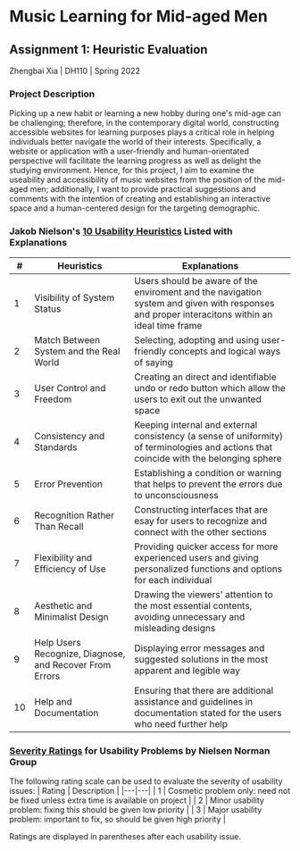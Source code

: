 # Music Learning for Mid-aged Men

## Assignment 1: Heuristic Evaluation

Zhengbai Xia | DH110 | Spring 2022

### Project Description

Picking up a new habit or learning a new hobby during one's mid-age can be challenging; therefore, in the contemporary digital world, constructing accessible websites for learning purposes plays a critical role in helping individuals better navigate the world of their interests. Specifically, a website or application with a user-friendly and human-orientated perspective will facilitate the learning progress as well as delight the studying environment. Hence, for this project, I aim to examine the useability and accessibility of music websites from the position of the mid-aged men; additionally, I want to provide practical suggestions and comments with the intention of creating and establishing an interactive space and a human-centered design for the targeting demographic. 

### Jakob Nielson's [10 Usability Heuristics](https://www.nngroup.com/articles/ten-usability-heuristics/) Listed with Explanations 

| # | Heuristics | Explanations |
|---|---|---|
| 1 | Visibility of System Status | Users should be aware of the enviroment and the navigation system and given with responses and proper interacitons within an ideal time frame |
| 2 | Match Between System and the Real World | Selecting, adopting and using user-friendly concepts and logical ways of saying |
| 3 | User Control and Freedom | Creating an direct and identifiable undo or redo button which allow the users to exit out the unwanted space |
| 4 | Consistency and Standards | Keeping internal and external consistency (a sense of uniformity) of terminologies and actions that coincide with the belonging sphere |
| 5 | Error Prevention | Establishing a condition or warning that helps to prevent the errors due to unconsciousness |
| 6 | Recognition Rather Than Recall | Constructing interfaces that are esay for users to recognize and connect with the other sections |
| 7 | Flexibility and Efficiency of Use | Providing quicker access for more experienced users and giving personalized functions and options for each individual |
| 8 | Aesthetic and Minimalist Design | Drawing the viewers' attention to the most essential contents, avoiding unnecessary and misleading designs |
| 9 | Help Users Recognize, Diagnose, and Recover From Errors | Displaying error messages and suggested solutions in the most apparent and legible way |
| 10 | Help and Documentation | Ensuring that there are additional assistance and guidelines in documentation stated for the users who need further help|

### [Severity Ratings](https://www.nngroup.com/articles/how-to-rate-the-severity-of-usability-problems/) for Usability Problems by Nielsen Norman Group

The following rating scale can be used to evaluate the severity of usability issues:
| Rating | Description |
|---|---|
| 1 | Cosmetic problem only: need not be fixed unless extra time is available on project |
| 2 | Minor usability problem: fixing this should be given low priority |
| 3 | Major usability problem: important to fix, so should be given high priority |

Ratings are displayed in parentheses after each usability issue.
